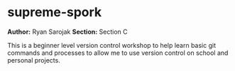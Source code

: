 # supreme-spork
**Author:** Ryan Sarojak
**Section:** Section C

This is a beginner level version control workshop to help learn basic git commands and processes to allow me to use version control on school and personal projects.